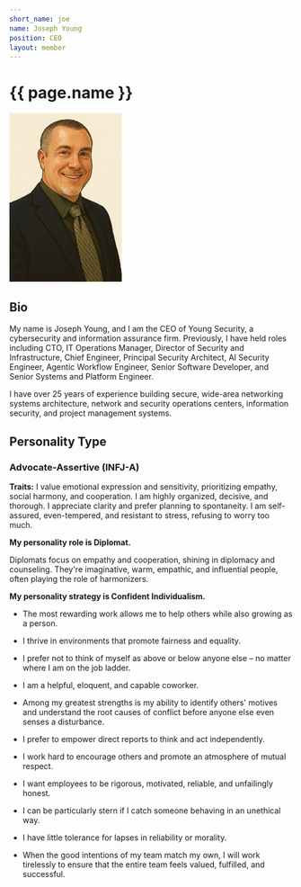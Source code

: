 ```yaml
---
short_name: joe
name: Joseph Young
position: CEO
layout: member
---
```


# {{ page.name }}

<img src="/assets/images/ChatGPT%20Image%20Mar%2030,%202025,%2012_15_16%20AM.png" alt="Joseph Young" width="200">

## Bio

My name is Joseph Young, and I am the CEO of Young Security, a cybersecurity and information assurance firm. Previously, I have held roles including CTO, IT Operations Manager, Director of Security and Infrastructure, Chief Engineer, Principal Security Architect, AI Security Engineer, Agentic Workflow Engineer, Senior Software Developer, and Senior Systems and Platform Engineer.

I have over 25 years of experience building secure, wide-area networking systems architecture, network and security operations centers, information security, and project management systems.

## Personality Type

### Advocate-Assertive (INFJ-A)

**Traits:** I value emotional expression and sensitivity, prioritizing empathy, social harmony, and cooperation. I am highly organized, decisive, and thorough. I appreciate clarity and prefer planning to spontaneity. I am self-assured, even-tempered, and resistant to stress, refusing to worry too much.

**My personality role is Diplomat.**

Diplomats focus on empathy and cooperation, shining in diplomacy and counseling. They're imaginative, warm, empathic, and influential people, often playing the role of harmonizers.

**My personality strategy is Confident Individualism.**

- The most rewarding work allows me to help others while also growing as a person.

- I thrive in environments that promote fairness and equality.

- I prefer not to think of myself as above or below anyone else – no matter where I am on the job ladder.

- I am a helpful, eloquent, and capable coworker.

- Among my greatest strengths is my ability to identify others' motives and understand the root causes of conflict before anyone else even senses a disturbance.

- I prefer to empower direct reports to think and act independently.

- I work hard to encourage others and promote an atmosphere of mutual respect.

- I want employees to be rigorous, motivated, reliable, and unfailingly honest.

- I can be particularly stern if I catch someone behaving in an unethical way.

- I have little tolerance for lapses in reliability or morality.

- When the good intentions of my team match my own, I will work tirelessly to ensure that the entire team feels valued, fulfilled, and successful.
